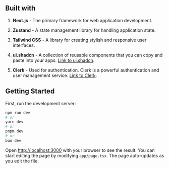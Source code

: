 ## Built with

1. **Next.js** - The primary framework for web application development.

2. **Zustand** - A state management library for handling application state.

3. **Tailwind CSS** - A library for creating stylish and responsive user interfaces.

4. **ui.shadcn** - A collection of reusable components that you can copy and paste into your apps. [Link to ui.shadcn](https://ui.shadcn.com/docs).

5. **Clerk** - Used for authentication. Clerk is a powerful authentication and user management service. [Link to Clerk](https://clerk.com/docs).

## Getting Started

First, run the development server:

```bash
npm run dev
# or
yarn dev
# or
pnpm dev
# or
bun dev
```

Open [http://localhost:3000](http://localhost:3000) with your browser to see the result.
You can start editing the page by modifying `app/page.tsx`. The page auto-updates as you edit the file.
